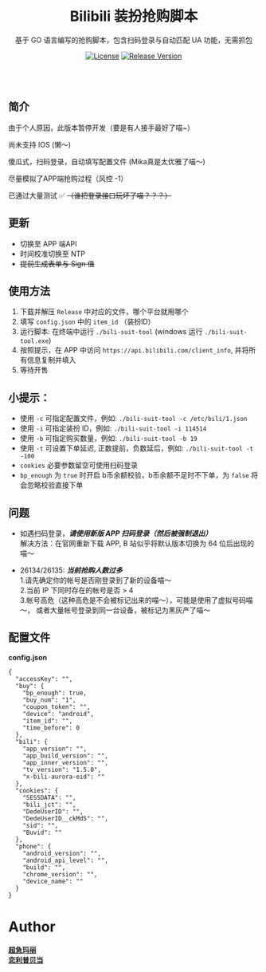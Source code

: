 <h1 align="center">Bilibili 装扮抢购脚本</h1>
<p align="center">基于 GO 语言编写的抢购脚本，包含扫码登录与自动匹配 UA 功能，无需抓包</p>
<p align="center">
<a href="https://github.com/KaguraMika/bili-suit-v3/blob/main/LICENSE"><img src="https://img.shields.io/badge/LICENSE-GPL--3.0-blue" alt="License"></a>
<a href="https://github.com/KaguraMika/bili-suit-v3/releases/latest"><img src="https://img.shields.io/badge/VERSION-3.1.0-brightgreen" alt="Release Version"></a>
</p>
<br><br>

## 简介
由于个人原因，此版本暂停开发（要是有人接手最好了喵~）

尚未支持 IOS (懒～)

傻瓜式，扫码登录，自动填写配置文件 (Mika真是太优雅了喵～)

尽量模拟了APP端抢购过程（风控 -1）

已通过大量测试 ✅ ~~（谁把登录接口玩坏了喵？？？）~~ 

## 更新
* 切换至 APP 端API
* 时间校准切换至 NTP
* ~~提前生成表单与 Sign 值~~

## 使用方法
1. 下载并解压 `Release` 中对应的文件，哪个平台就用哪个
2. 填写 `config.json` 中的 `item_id` （装扮ID）
3. 运行脚本: 在终端中运行 `./bili-suit-tool` (windows 运行 `./bili-suit-tool.exe`)
4. 按照提示，在 APP 中访问 `https://api.bilibili.com/client_info`,
   并将所有信息复制并填入
5. 等待开售

## 小提示：

* 使用 `-c` 可指定配置文件，例如: `./bili-suit-tool -c /etc/bili/1.json`
* 使用 `-i` 可指定装扮 ID，例如: `./bili-suit-tool -i 114514 `
* 使用 `-b` 可指定购买数量，例如: `./bili-suit-tool -b 19 `
* 使用 `-t` 可设置下单延迟, 正数提前，负数延后，例如: `./bili-suit-tool -t -100 `
* `cookies` 必要参数留空可使用扫码登录
* `bp_enough` 为 `true` 时开启 b币余额校验，b币余额不足时不下单，为 `false` 将会忽略校验直接下单

## 问题
* 如遇扫码登录，***请使用新版 APP 扫码登录（然后被强制退出）***  
  解决方法：在官网重新下载 APP, B 站似乎将默认版本切换为 64 位后出现的喵～  
  
* 26134/26135: ***当前抢购人数过多***  
   1.请先确定你的帐号是否刚登录到了新的设备喵～  
   2.当前 IP 下同时存在的帐号是否 > 4  
   3.帐号高危（这种高危是不会被标记出来的喵～），可能是使用了虚拟号码喵～， 或者大量帐号登录到同一台设备，被标记为黑灰产了喵～    

## 配置文件

**config.json**

```
{
  "accessKey": "",
  "buy": {
    "bp_enough": true,
    "buy_num": "1",
    "coupon_token": "",
    "device": "android",
    "item_id": "",
    "time_before": 0
  },
  "bili": {
    "app_version": "",
    "app_build_version": "",
    "app_inner_version": "",
    "tv_version": "1.5.0",
    "x-bili-aurora-eid": ""
  },
  "cookies": {
    "SESSDATA": "",
    "bili_jct": "",
    "DedeUserID": "",
    "DedeUserID__ckMd5": "",
    "sid": "",
    "Buvid": ""
  },
  "phone": {
    "android_version": "",
    "android_api_level": "",
    "build": "",
    "chrome_version": "",
    "device_name": ""
  }
}
```

# Author
[**超急玛丽**](https://space.bilibili.com/24924450)  
[**恋利普贝当**](https://space.bilibili.com/2932835)

